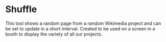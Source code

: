 # Shuffle
This tool shows a random page from a random Wikimedia project and can be set to update in a short interval. Created to be used on a screen in a booth to display the variety of all our projects. 

